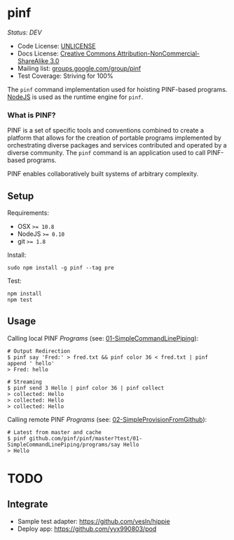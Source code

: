 pinf
====

*Status: DEV*

  * Code License: [UNLICENSE](http://unlicense.org/)
  * Docs License: [Creative Commons Attribution-NonCommercial-ShareAlike 3.0](http://creativecommons.org/licenses/by-nc-sa/3.0/)
  * Mailing list: [groups.google.com/group/pinf](http://groups.google.com/group/pinf)
  * Test Coverage: Striving for 100%

The `pinf` command implementation used for hoisting PINF-based programs. [NodeJS](http://nodejs.org/) is used as the runtime engine for `pinf`.

### What is PINF?

PINF is a set of specific tools and conventions combined to create a platform that allows for the creation of portable programs implemented by orchestrating diverse packages and services contributed and operated by a diverse community. The `pinf` command is an application used to call PINF-based programs.

PINF enables collaboratively built systems of arbitrary complexity.


Setup
-----

Requirements:

  * OSX `>= 10.8`
  * NodeJS `>= 0.10`
  * git `>= 1.8`

Install:

    sudo npm install -g pinf --tag pre

Test:

    npm install
    npm test


Usage
-----

Calling local PINF *Programs* (see: [01-SimpleCommandLinePiping](https://github.com/pinf/pinf/tree/master/test/01-SimpleCommandLinePiping)):

    # Output Redirection
    $ pinf say 'Fred:' > fred.txt && pinf color 36 < fred.txt | pinf append ' hello'
    > Fred: hello

    # Streaming
    $ pinf send 3 Hello | pinf color 36 | pinf collect
    > collected: Hello
    > collected: Hello
    > collected: Hello

Calling remote PINF *Programs* (see: [02-SimpleProvisionFromGithub](https://github.com/pinf/pinf/tree/master/test/02-SimpleProvisionFromGithub)):

    # Latest from master and cache
    $ pinf github.com/pinf/pinf/master?test/01-SimpleCommandLinePiping/programs/say Hello
    > Hello


TODO
====

Integrate
---------

  * Sample test adapter: https://github.com/vesln/hippie
  * Deploy app: https://github.com/yyx990803/pod
